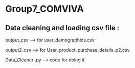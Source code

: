 # Group7_COMVIVA

## Data cleaning and loading csv file :
output_csv --> for user_demographics.csv

output2_csv --> for User_product_purchase_details_p2.csv

Data_Cleaner .py --> code for doing it

